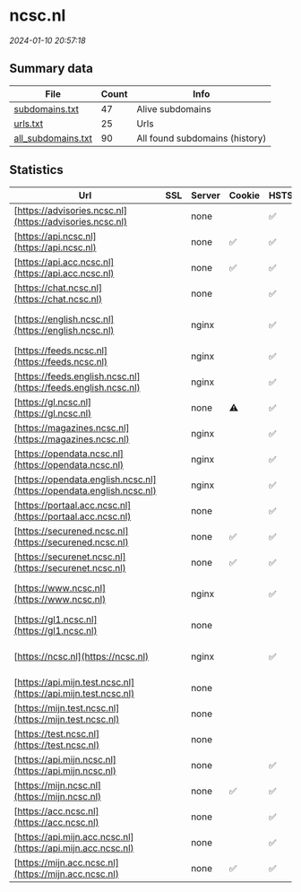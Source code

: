 # ncsc.nl
*2024-01-10 20:57:18*
## Summary data


| File       | Count | Info |
|------------|-------|------|
|[subdomains.txt](/data/ncsc.nl/subdomains.txt)|47|Alive subdomains|
|[urls.txt](/data/ncsc.nl/urls.txt)|25|Urls|
|[all_subdomains.txt](/data/ncsc.nl/all_subdomains.txt)|90|All found subdomains (history)|


## Statistics


| Url | SSL | Server | Cookie | HSTS | CSP | XFO | XXP | RP | Tech |Title |
|------------|-------|------|------|------|------|------|------|------|------|------|
|[https://advisories.ncsc.nl](https://advisories.ncsc.nl)| |none| |:white_check_mark: | | :white_check_mark: | | :white_check_mark: |HSTS|NCSC Advisories|
|[https://api.ncsc.nl](https://api.ncsc.nl)| |none|:white_check_mark: |:white_check_mark: | | | | :white_check_mark: |HSTS||
|[https://api.acc.ncsc.nl](https://api.acc.ncsc.nl)| |none|:white_check_mark: |:white_check_mark: | | | | :white_check_mark: |HSTS||
|[https://chat.ncsc.nl](https://chat.ncsc.nl)| |none| |:white_check_mark: | :white_check_mark:| :white_check_mark: | | :white_check_mark: |HSTS|Mattermost|
|[https://english.ncsc.nl](https://english.ncsc.nl)| |nginx| |:white_check_mark: |:warning: | :white_check_mark: | :white_check_mark: | :white_check_mark: |Bloomreach HSTS Nginx|Home | National...|
|[https://feeds.ncsc.nl](https://feeds.ncsc.nl)| |nginx| |:white_check_mark: | | :white_check_mark: | :white_check_mark: | :white_check_mark: |HSTS Nginx||
|[https://feeds.english.ncsc.nl](https://feeds.english.ncsc.nl)| |nginx| |:white_check_mark: | | :white_check_mark: | :white_check_mark: | :white_check_mark: |HSTS Nginx||
|[https://gl.ncsc.nl](https://gl.ncsc.nl)| |none|:warning: |:white_check_mark: | :white_check_mark:| :white_check_mark: | :white_check_mark: | :white_check_mark: |HSTS||
|[https://magazines.ncsc.nl](https://magazines.ncsc.nl)| |nginx| |:white_check_mark: |:warning: | :white_check_mark: | :white_check_mark: | :white_check_mark: |HSTS Nginx||
|[https://opendata.ncsc.nl](https://opendata.ncsc.nl)| |nginx| |:white_check_mark: | | :white_check_mark: | :white_check_mark: | :white_check_mark: |HSTS Nginx||
|[https://opendata.english.ncsc.nl](https://opendata.english.ncsc.nl)| |nginx| |:white_check_mark: | | :white_check_mark: | :white_check_mark: | :white_check_mark: |HSTS Nginx||
|[https://portaal.acc.ncsc.nl](https://portaal.acc.ncsc.nl)| |none| |:white_check_mark: |:warning: | :white_check_mark: | :white_check_mark: | :white_check_mark: |HSTS||
|[https://securened.ncsc.nl](https://securened.ncsc.nl)| |none|:white_check_mark: |:white_check_mark: |:warning: | :white_check_mark: | | :white_check_mark: |HSTS|SecureNed|
|[https://securenet.ncsc.nl](https://securenet.ncsc.nl)| |none|:white_check_mark: |:white_check_mark: |:warning: | :white_check_mark: | | :white_check_mark: |HSTS|SecureNed|
|[https://www.ncsc.nl](https://www.ncsc.nl)| |nginx| |:white_check_mark: |:warning: | :white_check_mark: | :white_check_mark: | :white_check_mark: |Bloomreach HSTS Nginx|Home | Nationaal...|
|[https://gl1.ncsc.nl](https://gl1.ncsc.nl)| |none| | | | | | :white_check_mark: |HSTS|Test Page for th...|
|[https://ncsc.nl](https://ncsc.nl)| |nginx| |:white_check_mark: |:warning: | :white_check_mark: | :white_check_mark: | :white_check_mark: |HSTS Nginx|301 Moved Perman...|
|[https://api.mijn.test.ncsc.nl](https://api.mijn.test.ncsc.nl)| |none| | | | | | :white_check_mark: |HSTS||
|[https://mijn.test.ncsc.nl](https://mijn.test.ncsc.nl)| |none| | | | | | :white_check_mark: |HSTS||
|[https://test.ncsc.nl](https://test.ncsc.nl)| |none| | | | | | :white_check_mark: |HSTS||
|[https://api.mijn.ncsc.nl](https://api.mijn.ncsc.nl)| |none| |:white_check_mark: |:warning: | :white_check_mark: | :white_check_mark: | :white_check_mark: |HSTS||
|[https://mijn.ncsc.nl](https://mijn.ncsc.nl)| |none|:white_check_mark: |:white_check_mark: | | | | :white_check_mark: |HSTS||
|[https://acc.ncsc.nl](https://acc.ncsc.nl)| |none| |:white_check_mark: |:warning: | :white_check_mark: | :white_check_mark: | :white_check_mark: |HSTS||
|[https://api.mijn.acc.ncsc.nl](https://api.mijn.acc.ncsc.nl)| |none| |:white_check_mark: |:warning: | :white_check_mark: | :white_check_mark: | :white_check_mark: |HSTS||
|[https://mijn.acc.ncsc.nl](https://mijn.acc.ncsc.nl)| |none|:white_check_mark: |:white_check_mark: | | | | :white_check_mark: |HSTS||